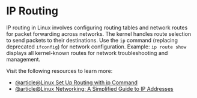# IP Routing

IP routing in Linux involves configuring routing tables and network routes for packet forwarding across networks. The kernel handles route selection to send packets to their destinations. Use the `ip` command (replacing deprecated `ifconfig`) for network configuration. Example: `ip route show` displays all kernel-known routes for network troubleshooting and management.

Visit the following resources to learn more:

- [@article@Linux Set Up Routing with ip Command](https://www.cyberciti.biz/faq/howto-linux-configuring-default-route-with-ipcommand/)
- [@article@Linux Networking: A Simplified Guide to IP Addresses](https://www.linuxjournal.com/content/linux-networking-simplified-guide-ip-addresses-and-routing)